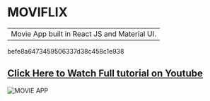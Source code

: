 # MOVIFLIX
<table>
<tr>
<td>
  Movie App built in React JS and Material UI.
</td>
</tr>
</table>

befe8a6473459506337d38c458c1e938

## [Click Here to Watch Full tutorial on Youtube](https://www.youtube.com/watch?v=IQXjO0t4XRM&list=PLKhlp2qtUcSYC7EffnHzD-Ws2xG-j3aYo)

![MOVIE APP](https://user-images.githubusercontent.com/51760520/124705920-1172ac80-df14-11eb-9568-1e91968b1273.png)
